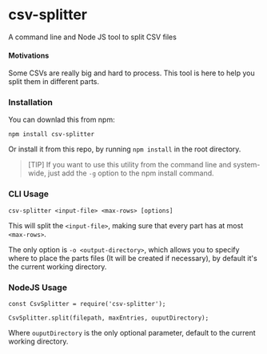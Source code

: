 # csv-splitter
A command line and Node JS tool to split CSV files

#### Motivations
Some CSVs are really big and hard to process.
This tool is here to help you split them in different parts.

### Installation

You can downlad this from npm:
```
npm install csv-splitter
```

Or install it from this repo, by running `npm install` in the root directory.

>   [TIP] If you want to use this utility from the command line and system-wide, just add the `-g` option to the npm install command.

### CLI Usage

```
csv-splitter <input-file> <max-rows> [options]
```

This will split the `<input-file>`, making sure that every part has at most `<max-rows>`.

The only option is `-o <output-directory>`, which allows you to specify where to place the parts files (It will be created if necessary), by default it's the current working directory.



### NodeJS Usage

```
const CsvSplitter = require('csv-splitter');
```

```
CsvSplitter.split(filepath, maxEntries, ouputDirectory);
```

Where `ouputDirectory` is the only optional parameter, default to the current working directory.
